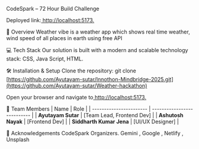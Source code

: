 CodeSpark – 72 Hour Build Challenge

Deployed link:[ http://localhost:5173.](https://weathervibe-forecast.netlify.app/weather)


📖 Overview
Weather vibe is a weather app which shows real time weather, wind speed of all places in earth using free API

💻 Tech Stack
Our solution is built with a modern and scalable technology stack:
 CSS, Java Script, HTML.
 
 
🛠️ Installation & Setup
Clone the repository:
git clone [https://github.com/Ayutayam-sutar/Innothon-Mindbridge-2025.git](https://github.com/Ayutayam-sutar/Weather-hackathon)

Open your browser and navigate to[ http://localhost:5173.](https://weathervibe-forecast.netlify.app/)

👥 Team Members
| Name                     | Role                        |
| -----------------------  | --------------------------- |
| **Ayutayam Sutar**       | [Team Lead, Frontend Dev]   |
| **Ashutosh Nayak**       | [Frontend Dev]               |
| **Siddharth Kumar Jena** | [UI/UX Designer]            |


🙏 Acknowledgements
CodeSpark Organizers.
Gemini , Google , Netlify , Unsplash
